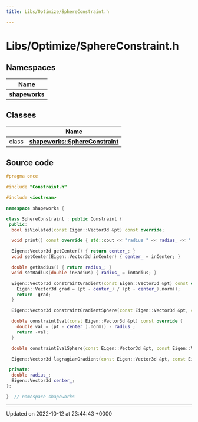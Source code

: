 ```yaml
---
title: Libs/Optimize/SphereConstraint.h

---
```


# Libs/Optimize/SphereConstraint.h



## Namespaces

| Name           |
| -------------- |
| **[shapeworks](../Namespaces/namespaceshapeworks.md)**  |

## Classes

|                | Name           |
| -------------- | -------------- |
| class | **[shapeworks::SphereConstraint](../Classes/classshapeworks_1_1SphereConstraint.md)**  |




## Source code

```cpp
#pragma once

#include "Constraint.h"

#include <iostream>

namespace shapeworks {

class SphereConstraint : public Constraint {
 public:
  bool isViolated(const Eigen::Vector3d &pt) const override;

  void print() const override { std::cout << "radius " << radius_ << " center " << center_.transpose() << std::endl; }

  Eigen::Vector3d getCenter() { return center_; }
  void setCenter(Eigen::Vector3d inCenter) { center_ = inCenter; }

  double getRadius() { return radius_; }
  void setRadius(double inRadius) { radius_ = inRadius; }

  Eigen::Vector3d constraintGradient(const Eigen::Vector3d &pt) const override {
    Eigen::Vector3d grad = (pt - center_) / (pt - center_).norm();
    return -grad;
  }

  Eigen::Vector3d constraintGradientSphere(const Eigen::Vector3d &pt, const Eigen::Vector3d &updpt) const;

  double constraintEval(const Eigen::Vector3d &pt) const override {
    double val = (pt - center_).norm() - radius_;
    return -val;
  }

  double constraintEvalSphere(const Eigen::Vector3d &pt, const Eigen::Vector3d &updpt) const;

  Eigen::Vector3d lagragianGradient(const Eigen::Vector3d &pt, const Eigen::Vector3d &updpt, double C) const;

 private:
  double radius_;
  Eigen::Vector3d center_;
};

}  // namespace shapeworks
```


-------------------------------

Updated on 2022-10-12 at 23:44:43 +0000
